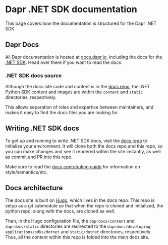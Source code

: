 # Dapr .NET SDK documentation

This page covers how the documentation is structured for the Dapr .NET SDK.

## Dapr Docs

All Dapr documentation is hosted at [docs.dapr.io](https://docs.dapr.io), including the docs for the [.NET SDK](https://docs.dapr.io/developing-applications/sdks/dotnet/). Head over there if you want to read the docs.

### .NET SDK docs source 

Although the docs site code and content is in the [docs repo](https://github.com/dapr/docs), the .NET Python SDK content and images are within the `content` and `static` directories, respectively. 

This allows separation of roles and expertise between maintainers, and makes it easy to find the docs files you are looking for.

## Writing .NET SDK docs

To get up and running to write .NET SDK docs, visit the [docs repo](https://github.com/dapr/docs) to initialize your environment. It will clone both the docs repo and this repo, so you can make changes and see it rendered within the site instantly, as well as commit and PR into this repo.

Make sure to read the [docs contributing guide](https://docs.dapr.io/contributing/contributing-docs/) for information on style/semantics/etc.

## Docs architecture

The docs site is built on [Hugo](https://gohugo.io), which lives in the docs repo. This repo is setup as a git submodule so that when the repo is cloned and initialized, the python repo, along with the docs, are cloned as well.

Then, in the Hugo configuration file, the `daprdocs/content` and `daprdocs/static` directories are redirected to the `daprdocs/developing-applications/sdks/dotnet` and `static/dotnet` directories, respectively. Thus, all the content within this repo is folded into the main docs site.